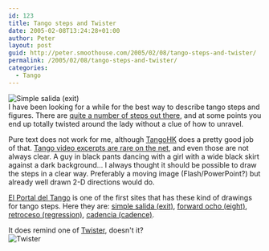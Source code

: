```yaml
---
id: 123
title: Tango steps and Twister
date: 2005-02-08T13:24:28+01:00
author: Peter
layout: post
guid: http://peter.smoothouse.com/2005/02/08/tango-steps-and-twister/
permalink: /2005/02/08/tango-steps-and-twister/
categories:
  - Tango
---
```

![Simple salida (exit)](http://www.pixagogo.com/S5vpfnjbBPdPl12vbGm6d!CHtvDGsNHbp!0yIUoTc3qRfz4rQ9fGbBbXycZ!L5pL4Y92cCWY-JRVWtf0GJpNzxubZm2DAVrHk1ayu6SKnyt5e5uuXed4pO-fzYtHoy4gVpKfAA!XrTdVyjbg0UPGdZ2w__/tango_salida.jpg)  
I have been looking for a while for the best way to describe tango steps and figures. There are [quite a number of steps out there](http://www.esaytango.com/dance/Category:Steps), and at some points you end up totally twisted around the lady without a clue of how to unravel.

Pure text does not work for me, although [TangoHK](http://tangohk.com/learn_tango_step_by_step_%20P1.htm) does a pretty good job of that. [Tango video excerpts are rare on the net](/blog/2004/07/tango-revisited.html), and even those are not always clear. A guy in black pants dancing with a girl with a wide black skirt against a dark background&#8230; I always thought it should be possible to draw the steps in a clear way. Preferably a moving image (Flash/PowerPoint?) but already well drawn 2-D directions would do.

[El Portal del Tango](http://www.elportaldeltango.com.ar/english/frnews.htm) is one of the first sites that has these kind of drawings for tango steps. Here they are: [simple salida (exit)](http://www.elportaldeltango.com.ar/english/danza/salidasimple.htm), [forward ocho (eight)](http://www.elportaldeltango.com.ar/english/danza/elocho.htm), [retroceso (regression)](http://www.elportaldeltango.com.ar/english/danza/retroceso.htm), [cadencia (cadence)](http://www.elportaldeltango.com.ar/english/danza/cadencia.htm).

It does remind one of [Twister](http://www.mathematik.uni-bielefeld.de/~sillke/Twister/), doesn't it?  
![Twister](http://www.pixagogo.com/S5vpfnjbBPdPk6WyAQsF2KIae2U74!0VRdpISb!XhoAJpxVETljwt9wYKivJp0-zcJxnZUeVEykJZKlPyN2wrhL0RDyMklI50pZOk0zIpiR4nWDZ1lWP-ZL2hnbR5BtHWZp1D0EkWHL-kQDdDPVmpOAg__/twister.jpg)